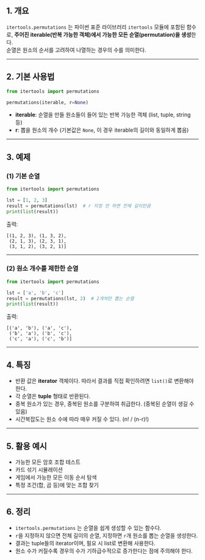 ## 1. 개요
`itertools.permutations` 는 파이썬 표준 라이브러리 `itertools` 모듈에 포함된 함수로, **주어진 iterable(반복 가능한 객체)에서 가능한 모든 순열(permutation)을 생성**한다.  
순열은 원소의 순서를 고려하여 나열하는 경우의 수를 의미한다.  

---

## 2. 기본 사용법
```python
from itertools import permutations

permutations(iterable, r=None)
```

- **iterable**: 순열을 만들 원소들이 들어 있는 반복 가능한 객체 (list, tuple, string 등)  
- **r**: 뽑을 원소의 개수 (기본값은 `None`, 이 경우 iterable의 길이와 동일하게 뽑음)

---

## 3. 예제

### (1) 기본 순열
```python
from itertools import permutations

lst = [1, 2, 3]
result = permutations(lst)  # r 지정 안 하면 전체 길이만큼
print(list(result))
```

출력:
```
[(1, 2, 3), (1, 3, 2),
 (2, 1, 3), (2, 3, 1),
 (3, 1, 2), (3, 2, 1)]
```

---

### (2) 원소 개수를 제한한 순열
```python
from itertools import permutations

lst = ['a', 'b', 'c']
result = permutations(lst, 2)  # 2개씩만 뽑는 순열
print(list(result))
```

출력:
```
[('a', 'b'), ('a', 'c'),
 ('b', 'a'), ('b', 'c'),
 ('c', 'a'), ('c', 'b')]
```

---

## 4. 특징
- 반환 값은 **iterator** 객체이다. 따라서 결과를 직접 확인하려면 `list()`로 변환해야 한다.  
- 각 순열은 **tuple** 형태로 반환된다.  
- 중복 원소가 있는 경우, 중복된 원소를 구분하여 취급한다. (중복된 순열이 생길 수 있음)  
- 시간복잡도는 원소 수에 따라 매우 커질 수 있다. (n! / (n-r)!)  

---

## 5. 활용 예시
- 가능한 모든 암호 조합 테스트  
- 카드 섞기 시뮬레이션  
- 게임에서 가능한 모든 이동 순서 탐색  
- 특정 조건(합, 곱 등)에 맞는 조합 찾기  

---

## 6. 정리
- `itertools.permutations` 는 순열을 쉽게 생성할 수 있는 함수다.  
- `r`을 지정하지 않으면 전체 길이의 순열, 지정하면 `r`개 원소를 뽑는 순열을 생성한다.  
- 결과는 tuple들의 iterator이며, 필요 시 list로 변환해 사용한다.  
- 원소 수가 커질수록 경우의 수가 기하급수적으로 증가한다는 점에 주의해야 한다.  
